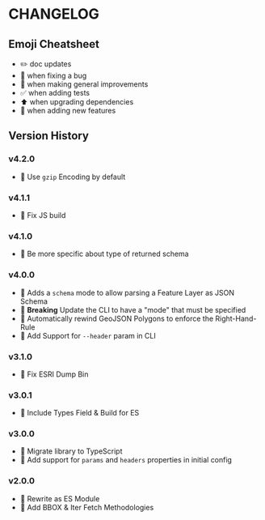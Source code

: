 # CHANGELOG

## Emoji Cheatsheet
- :pencil2: doc updates
- :bug: when fixing a bug
- :rocket: when making general improvements
- :white_check_mark: when adding tests
- :arrow_up: when upgrading dependencies
- :tada: when adding new features

## Version History

### v4.2.0

- :bug: Use `gzip` Encoding by default

### v4.1.1

- :bug: Fix JS build

### v4.1.0

- :rocket: Be more specific about type of returned schema

### v4.0.0

- :tada: Adds a `schema` mode to allow parsing a Feature Layer as JSON Schema
- :rocket: **Breaking** Update the CLI to have a "mode" that must be specified
- :rocket: Automatically rewind GeoJSON Polygons to enforce the Right-Hand-Rule
- :rocket: Add Support for `--header` param in CLI

### v3.1.0

- :rocket: Fix ESRI Dump Bin

### v3.0.1

- :bug: Include Types Field & Build for ES

### v3.0.0

- :rocket: Migrate library to TypeScript
- :tada: Add support for `params` and `headers` properties in initial config

### v2.0.0

- :tada: Rewrite as ES Module
- :tada: Add BBOX & Iter Fetch Methodologies
